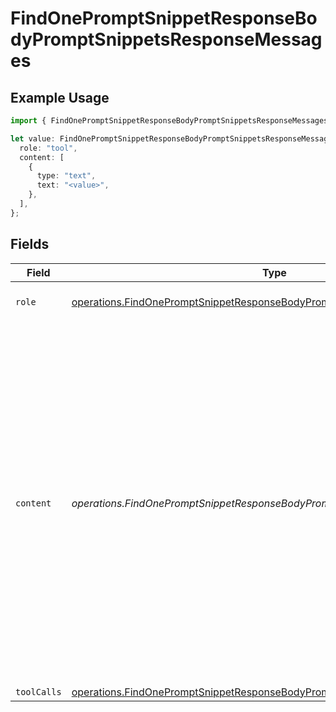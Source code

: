 # FindOnePromptSnippetResponseBodyPromptSnippetsResponseMessages

## Example Usage

```typescript
import { FindOnePromptSnippetResponseBodyPromptSnippetsResponseMessages } from "@orq-ai/node/models/operations";

let value: FindOnePromptSnippetResponseBodyPromptSnippetsResponseMessages = {
  role: "tool",
  content: [
    {
      type: "text",
      text: "<value>",
    },
  ],
};
```

## Fields

| Field                                                                                                                                                                                                                                                                    | Type                                                                                                                                                                                                                                                                     | Required                                                                                                                                                                                                                                                                 | Description                                                                                                                                                                                                                                                              |
| ------------------------------------------------------------------------------------------------------------------------------------------------------------------------------------------------------------------------------------------------------------------------ | ------------------------------------------------------------------------------------------------------------------------------------------------------------------------------------------------------------------------------------------------------------------------ | ------------------------------------------------------------------------------------------------------------------------------------------------------------------------------------------------------------------------------------------------------------------------ | ------------------------------------------------------------------------------------------------------------------------------------------------------------------------------------------------------------------------------------------------------------------------ |
| `role`                                                                                                                                                                                                                                                                   | [operations.FindOnePromptSnippetResponseBodyPromptSnippetsResponseRole](../../models/operations/findonepromptsnippetresponsebodypromptsnippetsresponserole.md)                                                                                                           | :heavy_check_mark:                                                                                                                                                                                                                                                       | The role of the prompt message                                                                                                                                                                                                                                           |
| `content`                                                                                                                                                                                                                                                                | *operations.FindOnePromptSnippetResponseBodyPromptSnippetsResponseContent*                                                                                                                                                                                               | :heavy_check_mark:                                                                                                                                                                                                                                                       | The contents of the user message. Either the text content of the message or an array of content parts with a defined type, each can be of type `text` or `image_url` when passing in images. You can pass multiple images by adding multiple `image_url` content parts.  |
| `toolCalls`                                                                                                                                                                                                                                                              | [operations.FindOnePromptSnippetResponseBodyPromptSnippetsResponseToolCalls](../../models/operations/findonepromptsnippetresponsebodypromptsnippetsresponsetoolcalls.md)[]                                                                                               | :heavy_minus_sign:                                                                                                                                                                                                                                                       | N/A                                                                                                                                                                                                                                                                      |